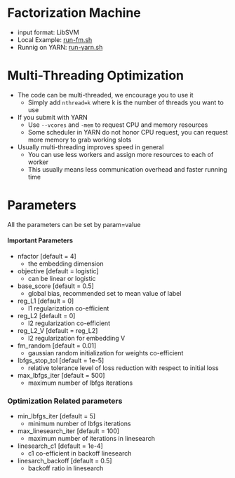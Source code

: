 Factorization Machine
====
* input format: LibSVM
* Local Example: [run-fm.sh](run-fm.sh)
* Runnig on YARN: [run-yarn.sh](run-yarn.sh)

Multi-Threading Optimization
====
* The code can be  multi-threaded, we encourage you to use it
  - Simply add ```nthread=k``` where k is the number of threads you want to use
* If you submit with YARN 
  - Use ```--vcores``` and ```-mem``` to request CPU and memory resources
  - Some scheduler in YARN do not honor CPU request, you can request more memory to grab working slots
* Usually multi-threading improves speed in general
  - You can use less workers and assign more resources to each of worker
  - This usually means less communication overhead and faster running time

Parameters
====
All the parameters can be set by param=value

#### Important Parameters
* nfactor [default = 4]
  - the embedding dimension
* objective [default = logistic]
  - can be linear or logistic
* base_score [default = 0.5]
  - global bias, recommended set to mean value of label
* reg_L1 [default = 0]
  - l1 regularization co-efficient
* reg_L2 [default = 0]
  - l2 regularization co-efficient
* reg_L2_V [default = reg_L2]
  - l2 regularization for embedding V
* fm_random [default = 0.01]
  - gaussian random initialization for weights co-efficient
* lbfgs_stop_tol [default = 1e-5]
  - relative tolerance level of loss reduction with respect to initial loss
* max_lbfgs_iter [default = 500]
  - maximum number of lbfgs iterations

### Optimization Related parameters
* min_lbfgs_iter [default = 5]
  - minimum number of lbfgs iterations
* max_linesearch_iter [default = 100] 
  - maximum number of iterations in linesearch
* linesearch_c1 [default = 1e-4] 
  - c1 co-efficient in backoff linesearch
* linesarch_backoff [default = 0.5]
  - backoff ratio in linesearch
 
